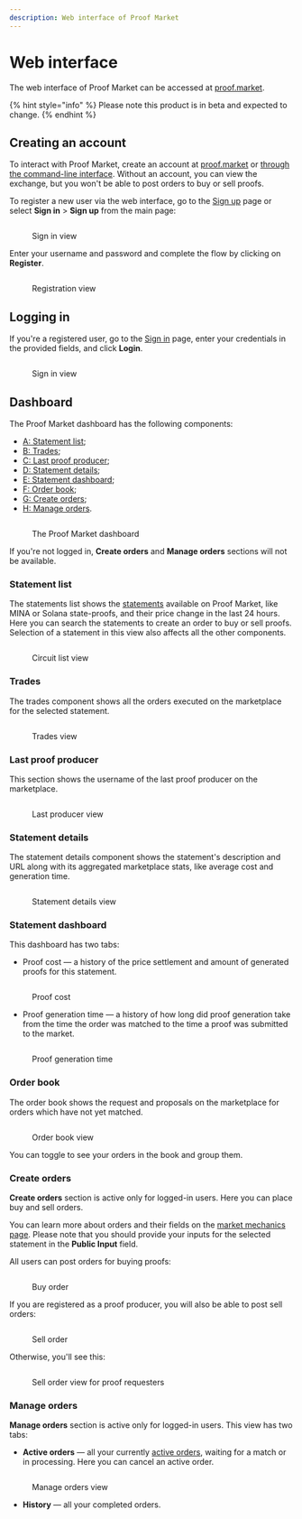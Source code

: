 ```yaml
---
description: Web interface of Proof Market
---
```


# Web interface

The web interface of Proof Market can be accessed at [proof.market](https://proof.market).

{% hint style="info" %}
Please note this product is in beta and expected to change.
{% endhint %}

## Creating an account 

To interact with Proof Market, create an account at [proof.market](https://proof.market/#/register)
or [through the command-line interface](../toolchain/cli-reference/user.md).
Without an account, you can view the exchange, but you won't be able to post orders 
to buy or sell proofs.

To register a new user via the web interface, go to the [Sign up](https://proof.market/#/register)
page or select **Sign in** > **Sign up** from the main page:

<figure><img src="../.gitbook/assets/sign-in.png" alt=""><figcaption><p>Sign in view</p></figcaption></figure>

Enter your username and password and complete the flow by clicking on **Register**.

<figure><img src="../.gitbook/assets/sign-up.png" alt=""><figcaption><p>Registration view</p></figcaption></figure>

## Logging in

If you're a registered user, go to the [Sign in](https://proof.market/#/login) page, enter your credentials in the provided fields, and click **Login**.

<figure><img src="../.gitbook/assets/sign-in.png" alt=""><figcaption><p>Sign in view</p></figcaption></figure>

## Dashboard

The Proof Market dashboard has the following components:

* [A: Statement list](#statement-list);
* [B: Trades](#trades);
* [C: Last proof producer](#last-proof-producer);
* [D: Statement details](#statement-details);
* [E: Statement dashboard](#statement-dashboard);
* [F: Order book](#order-book);
* [G: Create orders](#create-orders);
* [H: Manage orders](#manage-orders).

<figure><img src="../.gitbook/assets/dashboard-authorized.png" alt=""><figcaption><p>The Proof Market dashboard</p></figcaption></figure>

If you're not logged in, **Create orders** and **Manage orders** sections will not be available.

### Statement list

The statements list shows the [statements](mechanics.md#circuits-and-statements) available
on Proof Market, like MINA or Solana state-proofs, and their price change in the last 24 hours.
Here you can search the statements to create an order to buy or sell proofs.
Selection of a statement in this view also affects all the other components.

<figure><img src="../.gitbook/assets/statement-list.png" alt=""><figcaption><p>Circuit list view</p></figcaption></figure>

### Trades

The trades component shows all the orders executed on the marketplace for the selected statement.

<figure><img src="../.gitbook/assets/trades.png" alt=""><figcaption><p>Trades view</p></figcaption></figure>

### Last proof producer

This section shows the username of the last proof producer on the marketplace.

<figure><img src="../.gitbook/assets/last-proof-producer.png" alt=""><figcaption><p>Last producer view</p></figcaption></figure>

### Statement details

The statement details component shows the statement's description and URL along with its aggregated
marketplace stats, like average cost and generation time.

<figure><img src="../.gitbook/assets/statement-details.png" alt=""><figcaption><p>Statement details view</p></figcaption></figure>

### Statement dashboard

This dashboard has two tabs:

* Proof cost — a history of the price settlement and amount of generated proofs for this statement.

<figure><img src="../.gitbook/assets/proof-cost.png" alt=""><figcaption><p>Proof cost</p></figcaption></figure>

* Proof generation time — a history of how long did proof generation take from the time
  the order was matched to the time a proof was submitted to the market.

<figure><img src="../.gitbook/assets/proof-generation-time.png" alt=""><figcaption><p>Proof generation time</p></figcaption></figure>

### Order book

The order book shows the request and proposals on the marketplace for orders
which have not yet matched.

<figure><img src="../.gitbook/assets/order-book.png" alt=""><figcaption><p>Order book view</p></figcaption></figure>

You can toggle to see your orders in the book and group them.

### Create orders

**Create orders** section is active only for logged-in users.
Here you can place buy and sell orders.

You can learn more about orders and their fields on the [market mechanics page](mechanics.md#orders-types).
Please note that you should provide your inputs for the selected statement
in the **Public Input** field.

All users can post orders for buying proofs:

<figure><img src="../.gitbook/assets/buy-order.png" alt=""><figcaption><p>Buy order</p></figcaption></figure>

If you are registered as a proof producer, you will also be able to post sell orders:

<figure><img src="../.gitbook/assets/sell-order.png" alt=""><figcaption><p>Sell order</p></figcaption></figure>

Otherwise, you'll see this:

<figure><img src="../.gitbook/assets/sell-order-register-as-a-producer.png" alt=""><figcaption><p>Sell order view for proof requesters</p></figcaption></figure>

### Manage orders

**Manage orders** section is active only for logged-in users.
This view has two tabs:

* **Active orders** — all your currently [active orders](economics.md#orders-status),
  waiting for a match or in processing.
  Here you can cancel an active order.

<figure><img src="../.gitbook/assets/manage-orders.png" alt=""><figcaption><p>Manage orders view</p></figcaption></figure>

* **History** — all your completed orders.
